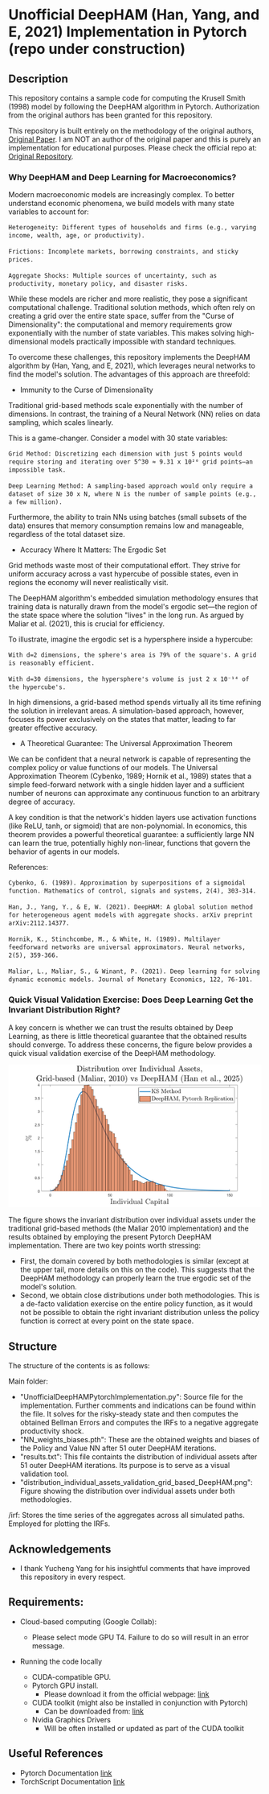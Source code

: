 # Unofficial DeepHAM (Han, Yang, and E, 2021) Implementation in Pytorch (repo under construction)

## Description

This repository contains a sample code for computing the Krusell Smith (1998) model by following the DeepHAM algorithm in Pytorch. Authorization from the original authors has been granted for this repository.

This repository is built entirely on the methodology of the original authors, [Original Paper](https://yangycpku.github.io/files/DeepHAM_paper.pdf). I am NOT an author of the original paper and this is purely an implementation for educational purposes. Please check the official repo at: [Original Repository](https://github.com/frankhan91/DeepHAM).

### Why DeepHAM and Deep Learning for Macroeconomics? 

Modern macroeconomic models are increasingly complex. To better understand economic phenomena, we build models with many state variables to account for:

    Heterogeneity: Different types of households and firms (e.g., varying income, wealth, age, or productivity).

    Frictions: Incomplete markets, borrowing constraints, and sticky prices.

    Aggregate Shocks: Multiple sources of uncertainty, such as productivity, monetary policy, and disaster risks.

While these models are richer and more realistic, they pose a significant computational challenge. Traditional solution methods, which often rely on creating a grid over the entire state space, suffer from the "Curse of Dimensionality": the computational and memory requirements grow exponentially with the number of state variables. This makes solving high-dimensional models practically impossible with standard techniques.

To overcome these challenges, this repository implements the DeepHAM algorithm by (Han, Yang, and E, 2021), which leverages neural networks to find the model's solution. The advantages of this approach are threefold:

* Immunity to the Curse of Dimensionality

Traditional grid-based methods scale exponentially with the number of dimensions. In contrast, the training of a Neural Network (NN) relies on data sampling, which scales linearly.

This is a game-changer. Consider a model with 30 state variables:

    Grid Method: Discretizing each dimension with just 5 points would require storing and iterating over 5^30 ≈ 9.31 x 10²⁰ grid points—an impossible task.

    Deep Learning Method: A sampling-based approach would only require a dataset of size 30 x N, where N is the number of sample points (e.g., a few million).

Furthermore, the ability to train NNs using batches (small subsets of the data) ensures that memory consumption remains low and manageable, regardless of the total dataset size.

*  Accuracy Where It Matters: The Ergodic Set

Grid methods waste most of their computational effort. They strive for uniform accuracy across a vast hypercube of possible states, even in regions the economy will never realistically visit.

The DeepHAM algorithm's embedded simulation methodology ensures that training data is naturally drawn from the model's ergodic set—the region of the state space where the solution "lives" in the long run. As argued by Maliar et al. (2021), this is crucial for efficiency.

To illustrate, imagine the ergodic set is a hypersphere inside a hypercube:

    With d=2 dimensions, the sphere's area is 79% of the square's. A grid is reasonably efficient.

    With d=30 dimensions, the hypersphere's volume is just 2 x 10⁻¹⁴ of the hypercube's.

In high dimensions, a grid-based method spends virtually all its time refining the solution in irrelevant areas. A simulation-based approach, however, focuses its power exclusively on the states that matter, leading to far greater effective accuracy.

*  A Theoretical Guarantee: The Universal Approximation Theorem

We can be confident that a neural network is capable of representing the complex policy or value functions of our models. The Universal Approximation Theorem (Cybenko, 1989; Hornik et al., 1989) states that a simple feed-forward network with a single hidden layer and a sufficient number of neurons can approximate any continuous function to an arbitrary degree of accuracy.

A key condition is that the network's hidden layers use activation functions (like ReLU, tanh, or sigmoid) that are non-polynomial. In economics, this theorem provides a powerful theoretical guarantee: a sufficiently large NN can learn the true, potentially highly non-linear, functions that govern the behavior of agents in our models.

References:

    Cybenko, G. (1989). Approximation by superpositions of a sigmoidal function. Mathematics of control, signals and systems, 2(4), 303-314.

    Han, J., Yang, Y., & E, W. (2021). DeepHAM: A global solution method for heterogeneous agent models with aggregate shocks. arXiv preprint arXiv:2112.14377.

    Hornik, K., Stinchcombe, M., & White, H. (1989). Multilayer feedforward networks are universal approximators. Neural networks, 2(5), 359-366.

    Maliar, L., Maliar, S., & Winant, P. (2021). Deep learning for solving dynamic economic models. Journal of Monetary Economics, 122, 76-101.

### Quick Visual Validation Exercise: Does Deep Learning Get the Invariant Distribution Right?

A key concern is whether we can trust the results obtained by Deep Learning, as there is little theoretical guarantee that the obtained results should converge. To address these concerns, the figure below provides a quick visual validation exercise of the DeepHAM methodology. 

<p align="center">
     <img src = https://github.com/markoirisarri/UnofficialDeepHAMPytorchImplementation/blob/main/distribution_individual_assets_validation_grid_based_DeepHAM.png  >
</p>

The figure shows the invariant distribution over individual assets under the traditional grid-based methods (the Maliar 2010 implementation) and the results obtained by employing the present Pytorch DeepHAM implementation. There are two key points worth stressing:

*  First, the domain covered by both methodologies is similar (except at the upper tail, more details on this on the code). This suggests that the DeepHAM methodology can properly learn the true ergodic set of the model's solution.
*  Second, we obtain close distributions under both methodologies. This is a de-facto validation exercise on the entire policy function, as it would not be possible to obtain the right invariant distribution unless the policy function is correct at every point on the state space. 


## Structure

The structure of the contents is as follows:

Main folder: 

- "UnofficialDeepHAMPytorchImplementation.py": Source file for the implementation. Further comments and indications can be found within the file. It solves for the risky-steady state and then computes the obtained Bellman Errors and computes the IRFs to a negative aggregate productivity shock.
- "NN_weights_biases.pth": These are the obtained weights and biases of the Policy and Value NN after 51 outer DeepHAM iterations.
- "results.txt": This file containts the distribution of individual assets after 51 outer DeepHAM iterations. Its purpose is to serve as a visual validation tool.
- "distribution_individual_assets_validation_grid_based_DeepHAM.png": Figure showing the distribution over individual assets under both methodologies.  

/irf: Stores the time series of the aggregates across all simulated paths. Employed for plotting the IRFs. 

## Acknowledgements 

* I thank Yucheng Yang for his insightful comments that have improved this repository in every respect.
  
## Requirements:

* Cloud-based computing (Google Collab):
  * Please select mode GPU T4. Failure to do so will result in an error message. 

* Running the code locally 

  * CUDA-compatible GPU.
  * Pytorch GPU install.
    * Please download it from the official webpage: [link](https://pytorch.org/get-started/locally/)
  * CUDA toolkit (might also be installed in conjunction with Pytorch)
    * Can be downloaded from: [link](https://developer.nvidia.com/cuda-toolkit)
  * Nvidia Graphics Drivers
    * Will be often installed or updated as part of the CUDA toolkit

## Useful References

* Pytorch Documentation [link](https://docs.pytorch.org/docs/stable/index.html)
* TorchScript Documentation [link](https://docs.pytorch.org/docs/stable/jit.html)


